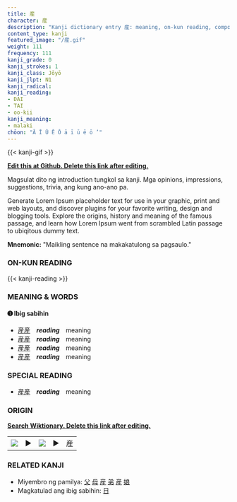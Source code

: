 ```yaml
---
title: 産
character: 産
description: "Kanji dictionary entry 産: meaning, on-kun reading, compounds, origin, related kanji"
content_type: kanji
featured_image: "/産.gif"
weight: 111
frequency: 111
kanji_grade: 0
kanji_strokes: 1
kanji_class: Jōyō
kanji_jlpt: N1
kanji_radical: 
kanji_reading: 
- DAI
- TAI
- oo-kii
kanji_meaning:
- malaki
chōon: "Ā Ī Ū Ē Ō ā ī ū ē ō ’"
---
```

[//]: # (Don't edit the line below. Kanji animated GIF code is automatically generated.)
{{< kanji-gif >}}

[//]: # (Edit below this line.)

**[Edit this at Github. Delete this link after editing.](https://github.com/tim0g/tim/tree/main/content/kanji/産/index.md)**

Magsulat dito ng introduction tungkol sa kanji. Mga opinions, impressions, suggestions, trivia, ang kung ano-ano pa.

Generate Lorem Ipsum placeholder text for use in your graphic, print and web layouts, and discover plugins for your favorite writing, design and blogging tools. Explore the origins, history and meaning of the famous passage, and learn how Lorem Ipsum went from scrambled Latin passage to ubiqitous dummy text.
 
**Mnemonic:** "Maikling sentence na makakatulong sa pagsaulo."

### ON-KUN READING

[//]: # (Don't edit the line below. ON-KUN READING code is automatically generated.)
{{< kanji-reading >}}

### MEANING & WORDS

#### ➊ **Ibig sabihin**
  - [産](../産)[産](../産)　***reading***　meaning
  - [産](../産)[産](../産)　***reading***　meaning
  - [産](../産)[産](../産)　***reading***　meaning
  - [産](../産)[産](../産)　***reading***　meaning

### SPECIAL READING
  - [産](../産)[産](../産)　***reading***　meaning

### ORIGIN

**[Search Wiktionary. Delete this link after editing.](https://wiktionary.org/wiki/産)**
<table class="kanji-table"><tr><td>
<img src="60px-産-bronze.svg.png">
</td><td>▶</td><td>
<img src="60px-産-oracle.svg.png">
</td><td>▶</td>
<td class="kanji-origin">産</td>
</tr></table>

### RELATED KANJI
- Miyembro ng pamilya: [父](../父) [母](../母) [産](../産) [弟](../弟) [産](../産) [娘](../娘)
- Magkatulad ang ibig sabihin: [日](../日)
